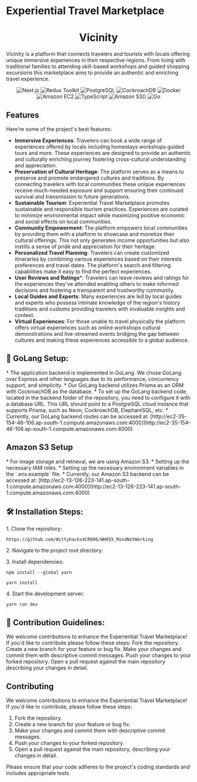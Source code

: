 # Experiential Travel Marketplace 

<h1 align="center" id="title">Vicinity</h1>

<p id="description">Vicinity is a platform that connects travelers and tourists with locals offering unique immersive experiences in their respective regions. From living with traditional families to attending skill-based workshops and guided shopping excursions this marketplace aims to provide an authentic and enriching travel experience.</p>
<p align="center">
  <img src="https://img.shields.io/badge/Next.js-43853D?style&logo=next.js&logoColor=white&label=Next.js" alt="Next.js">
  <img src="https://img.shields.io/badge/Redux%20Toolkit-RTK-orange.svg?label=Redux%20Toolkit" alt="Redux Toolkit">
  <img src="https://img.shields.io/badge/PostgreSQL-4169E1?style&logo=postgresql&logoColor=white&label=PostgreSQL" alt="PostgreSQL">
  <img src="https://img.shields.io/badge/CockroachDB-634C5A?style&logo=cockroachdb&logoColor=white&label=CockroachDB" alt="CockroachDB">
  <img src="https://img.shields.io/badge/Docker-2496ED?style&logo=docker&logoColor=white&label=Docker" alt="Docker">
  <img src="https://img.shields.io/badge/Amazon%20EC2-FF9900?style&logo=amazon-ec2&logoColor=white&label=Amazon%20EC2" alt="Amazon EC2">
  <img src="https://img.shields.io/badge/TypeScript-007ACC?style&logo=typescript&logoColor=white&label=TypeScript" alt="TypeScript">
  <img src="https://img.shields.io/badge/Amazon_S3-5272A8?style=for-the-badge&logo=amazon-s3&logoColor=white&label=Amazon%20S3&size=15" alt="Amazon S3">()
  <img src="https://img.shields.io/badge/Go-00ADD8?style=for-the-badge&logo=go&logoColor=white&label=Go" alt="Go">
</p>
  
<h2>Features</h2>

Here're some of the project's best features:

*   **Immersive Experiences**: Travelers can book a wide range of experiences offered by locals including homestays workshops guided tours and more. These experiences are designed to provide an authentic and culturally enriching journey fostering cross-cultural understanding and appreciation.
*   **Preservation of Cultural Heritage**: The platform serves as a means to preserve and promote endangered cultures and traditions. By connecting travelers with local communities these unique experiences receive much-needed exposure and support ensuring their continued survival and transmission to future generations.
*   **Sustainable Tourism**: Experiential Travel Marketplace promotes sustainable and responsible tourism practices. Experiences are curated to minimize environmental impact while maximizing positive economic and social effects on local communities.
*   **Community Empowerment**: The platform empowers local communities by providing them with a platform to showcase and monetize their cultural offerings. This not only generates income opportunities but also instills a sense of pride and appreciation for their heritage.
*   **Personalized Travel Planning**: Travelers can create customized itineraries by combining various experiences based on their interests preferences and travel dates. The platform's search and filtering capabilities make it easy to find the perfect experiences.
*   **User Reviews and Ratings***: Travelers can leave reviews and ratings for the experiences they've attended enabling others to make informed decisions and fostering a transparent and trustworthy community.
*   **Local Guides and Experts**: Many experiences are led by local guides and experts who possess intimate knowledge of the region's history traditions and customs providing travelers with invaluable insights and context.
*   **Virtual Experiences**: For those unable to travel physically the platform offers virtual experiences such as online workshops cultural demonstrations and live-streamed events bridging the gap between cultures and making these experiences accessible to a global audience.

<h2>🐹 GoLang Setup:</h2>
*  The application backend is implemented in GoLang. We chose GoLang over Express and other languages due to its performance, concurrency support, and simplicity.
* Our GoLang backend utilizes Prisma as an ORM with CockroachDB as the database.
* To set up the GoLang backend code, located in the backend folder of the repository, you need to configure it with a database URL. This URL should point to a PostgreSQL cloud instance that supports Prisma, such as Neon, CockroachDB, ElephantSQL, etc.
* Currently, our GoLang backend routes can be accessed at: [http://ec2-35-154-46-106.ap-south-1.compute.amazonaws.com:4000](http://ec2-35-154-46-106.ap-south-1.compute.amazonaws.com:4000)

<h2>Amazon S3 Setup</h2>
* For image storage and retrieval, we are using Amazon S3.
* Setting up the necessary IAM roles.
* Setting up the necessary environment variables in the `.env.example` file.
* Currently, our Amazon S3 backend can be accessed at: [http://ec2-13-126-223-141.ap-south-1.compute.amazonaws.com:4000](http://ec2-13-126-223-141.ap-south-1.compute.amazonaws.com:4000)


<h2>🛠️ Installation Steps:</h2>

<p>1. Clone the repository:</p>

```
https://github.com/Wittyhacks4CR006/WH055_MindNotWorking
```

<p>2. Navigate to the project root directory:</p>

<p>3. Install dependencies:</p>

```
npm install --global yarn
```

```
yarn install
```

<p>4. Start the development server:</p>

```
yarn run dev
```

<h2>🍰 Contribution Guidelines:</h2>

We welcome contributions to enhance the Experiential Travel Marketplace! If you'd like to contribute please follow these steps: Fork the repository. Create a new branch for your feature or bug fix. Make your changes and commit them with descriptive commit messages. Push your changes to your forked repository. Open a pull request against the main repository describing your changes in detail.

## Contributing

We welcome contributions to enhance the Experiential Travel Marketplace! If you'd like to contribute, please follow these steps:

1. Fork the repository.
2. Create a new branch for your feature or bug fix.
3. Make your changes and commit them with descriptive commit messages.
4. Push your changes to your forked repository.
5. Open a pull request against the main repository, describing your changes in detail.

Please ensure that your code adheres to the project's coding standards and includes appropriate tests.


